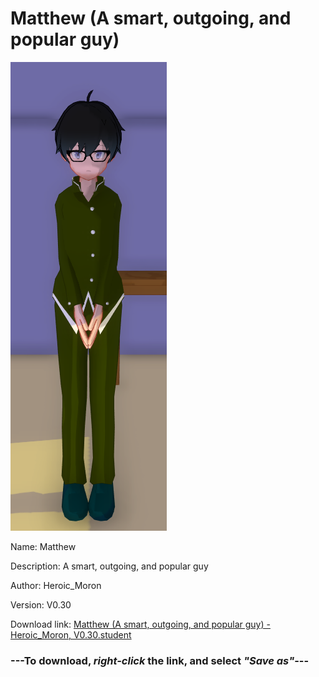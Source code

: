 # Matthew (A smart, outgoing, and popular guy)

<img src = "https://raw.githubusercontent.com/Arbiter1223/Daigaku-Gurashi-Custom-Students/master/Students/Files/Matthew%20(A%20smart%2C%20outgoing%2C%20and%20popular%20guy).png">

Name: Matthew

Description: A smart, outgoing, and popular guy

Author: Heroic_Moron

Version: V0.30

Download link: <a href="https://raw.githubusercontent.com/Arbiter1223/Daigaku-Gurashi-Custom-Students/master/Students/Files/Matthew%20(A%20smart%2C%20outgoing%2C%20and%20popular%20guy)%20-%20Heroic_Moron%2C%20V0.30.student">Matthew (A smart, outgoing, and popular guy) - Heroic_Moron, V0.30.student</a>

### ---**To download, _right-click_ the link, and select _"Save as"_**---
